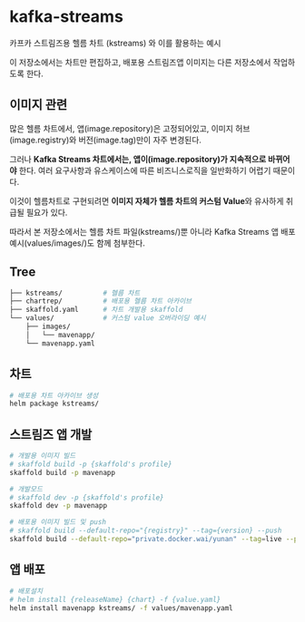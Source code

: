 # kafka-streams

카프카 스트림즈용 헬름 차트 (kstreams) 와 이를 활용하는 예시

이 저장소에서는 차트만 편집하고, 배포용 스트림즈앱 이미지는 다른 저장소에서 작업하도록 한다.

## 이미지 관련

많은 헬름 차트에서,
앱(image.repository)은 고정되어있고, 이미지 허브(image.registry)와 버전(image.tag)만이 자주 변경된다.

그러나 **Kafka Streams 차트에서는,
앱이(image.repository)가 지속적으로 바뀌어야** 한다. 여러 요구사항과 유스케이스에 따른 비즈니스로직을 일반화하기 어렵기 때문이다.

이것이 헬름차트로 구현되려면 **이미지 자체가 헬름 차트의 커스텀 Value**와 유사하게 취급될 필요가 있다.

따라서 본 저장소에서는 헬름 차트 파일(kstreams/)뿐 아니라 Kafka Streams 앱 배포 예시(values/images/)도 함께 첨부한다.

## Tree

```sh
├── kstreams/          # 헬름 차트
├── chartrep/          # 배포용 헬름 차트 아카이브
├── skaffold.yaml      # 차트 개발용 skaffold
└── values/            # 커스텀 value 오버라이딩 예시
    ├── images/           
    │   └── mavenapp/     
    └── mavenapp.yaml
```

## 차트

```sh
# 배포용 차트 아카이브 생성
helm package kstreams/
```

## 스트림즈 앱 개발

```sh
# 개발용 이미지 빌드
# skaffold build -p {skaffold's profile}
skaffold build -p mavenapp

# 개발모드
# skaffold dev -p {skaffold's profile}
skaffold dev -p mavenapp

# 배포용 이미지 빌드 및 push
# skaffold build --default-repo="{registry}" --tag={version} --push
skaffold build --default-repo="private.docker.wai/yunan" --tag=live --push
```

## 앱 배포

```sh
# 배포설치
# helm install {releaseName} {chart} -f {value.yaml}
helm install mavenapp kstreams/ -f values/mavenapp.yaml
```
